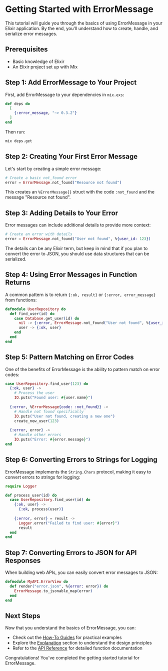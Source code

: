 # Getting Started with ErrorMessage

This tutorial will guide you through the basics of using ErrorMessage in your Elixir application. By the end, you'll understand how to create, handle, and serialize error messages.

## Prerequisites

- Basic knowledge of Elixir
- An Elixir project set up with Mix

## Step 1: Add ErrorMessage to Your Project

First, add ErrorMessage to your dependencies in `mix.exs`:

```elixir
def deps do
  [
    {:error_message, "~> 0.3.2"}
  ]
end
```

Then run:

```bash
mix deps.get
```

## Step 2: Creating Your First Error Message

Let's start by creating a simple error message:

```elixir
# Create a basic not_found error
error = ErrorMessage.not_found("Resource not found")
```

This creates an `%ErrorMessage{}` struct with the code `:not_found` and the message "Resource not found".

## Step 3: Adding Details to Your Error

Error messages can include additional details to provide more context:

```elixir
# Create an error with details
error = ErrorMessage.not_found("User not found", %{user_id: 123})
```

The details can be any Elixir term, but keep in mind that if you plan to convert the error to JSON, you should use data structures that can be serialized.

## Step 4: Using Error Messages in Function Returns

A common pattern is to return `{:ok, result}` or `{:error, error_message}` from functions:

```elixir
defmodule UserRepository do
  def find_user(id) do
    case Database.get_user(id) do
      nil -> {:error, ErrorMessage.not_found("User not found", %{user_id: id})}
      user -> {:ok, user}
    end
  end
end
```

## Step 5: Pattern Matching on Error Codes

One of the benefits of ErrorMessage is the ability to pattern match on error codes:

```elixir
case UserRepository.find_user(123) do
  {:ok, user} -> 
    # Process the user
    IO.puts("Found user: #{user.name}")
    
  {:error, %ErrorMessage{code: :not_found}} ->
    # Handle not found specifically
    IO.puts("User not found, creating a new one")
    create_new_user(123)
    
  {:error, error} ->
    # Handle other errors
    IO.puts("Error: #{error.message}")
end
```

## Step 6: Converting Errors to Strings for Logging

ErrorMessage implements the `String.Chars` protocol, making it easy to convert errors to strings for logging:

```elixir
require Logger

def process_user(id) do
  case UserRepository.find_user(id) do
    {:ok, user} -> 
      {:ok, process(user)}
      
    {:error, error} = result ->
      Logger.error("Failed to find user: #{error}")
      result
  end
end
```

## Step 7: Converting Errors to JSON for API Responses

When building web APIs, you can easily convert error messages to JSON:

```elixir
defmodule MyAPI.ErrorView do
  def render("error.json", %{error: error}) do
    ErrorMessage.to_jsonable_map(error)
  end
end
```

## Next Steps

Now that you understand the basics of ErrorMessage, you can:

- Check out the [How-To Guides](https://hexdocs.pm/error_message/how-to-guides.html) for practical examples
- Explore the [Explanation](https://hexdocs.pm/error_message/explanation.html) section to understand the design principles
- Refer to the [API Reference](https://hexdocs.pm/error_message/api-reference.html) for detailed function documentation

Congratulations! You've completed the getting started tutorial for ErrorMessage.
